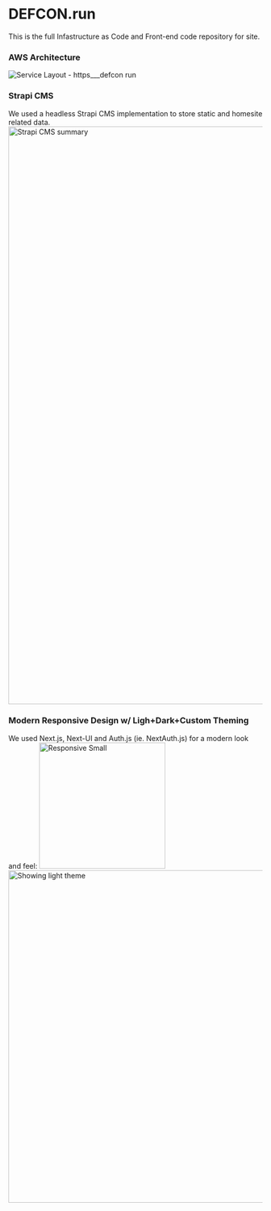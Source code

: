 # DEFCON.run
This is the full Infastructure as Code and Front-end code repository for site.

### AWS Architecture
![Service Layout - https___defcon run](https://github.com/user-attachments/assets/826c9d78-14a4-478a-86e8-47e8916373cc)

### Strapi CMS
We used a headless Strapi CMS implementation to store static and homesite related data.
<img width="1145" alt="Strapi CMS summary" src="https://github.com/user-attachments/assets/7aaf5f41-653e-47e2-b5e0-785cd2ca68f2">

### Modern Responsive Design w/ Ligh+Dark+Custom Theming
We used Next.js, Next-UI and Auth.js (ie. NextAuth.js) for a modern look and feel:
<img width="250" alt="Responsive Small" src="https://github.com/user-attachments/assets/16528a4d-60a9-455a-b274-72250feb2d78">
<img width="659" alt="Showing light theme" src="https://github.com/user-attachments/assets/e393336e-4a38-4f63-a2f2-7fcaa0ef6eb0">
